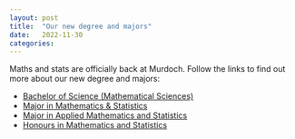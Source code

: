 ```yaml
---
layout: post
title:  "Our new degree and majors"
date:   2022-11-30
categories: 
---
```


Maths and stats are officially back at Murdoch. <!--more--> Follow the links to find out more about our new degree and majors:

- [Bachelor of Science (Mathematical Sciences)](https://handbook.murdoch.edu.au/courses/01/B1410?year=2023)
- [Major in Mathematics & Statistics](https://handbook.murdoch.edu.au/aos/01/MJ-MASC?year=2023)
- [Major in Applied Mathematics and Statistics](https://handbook.murdoch.edu.au/aos/01/MJ-AMST)
- [Honours in Mathematics and Statistics](https://handbook.murdoch.edu.au/aos/12/BH-MATH)

